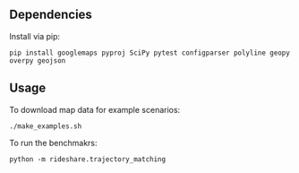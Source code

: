 Dependencies
------------

Install via pip:

    pip install googlemaps pyproj SciPy pytest configparser polyline geopy overpy geojson
    
    
Usage
-----
    
To download map data for example scenarios:

    ./make_examples.sh
    
To run the benchmakrs:

    python -m rideshare.trajectory_matching